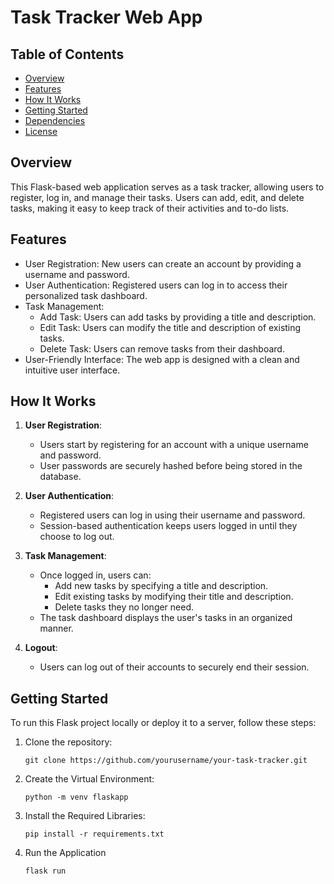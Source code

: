 # Task Tracker Web App

## Table of Contents
- [Overview](#overview)
- [Features](#features)
- [How It Works](#how-it-works)
- [Getting Started](#getting-started)
- [Dependencies](#dependencies)
- [License](#license)

## Overview

This Flask-based web application serves as a task tracker, allowing users to register, log in, and manage their tasks. Users can add, edit, and delete tasks, making it easy to keep track of their activities and to-do lists.

## Features

- User Registration: New users can create an account by providing a username and password.
- User Authentication: Registered users can log in to access their personalized task dashboard.
- Task Management:
  - Add Task: Users can add tasks by providing a title and description.
  - Edit Task: Users can modify the title and description of existing tasks.
  - Delete Task: Users can remove tasks from their dashboard.
- User-Friendly Interface: The web app is designed with a clean and intuitive user interface.

## How It Works

1. **User Registration**:
   - Users start by registering for an account with a unique username and password.
   - User passwords are securely hashed before being stored in the database.

2. **User Authentication**:
   - Registered users can log in using their username and password.
   - Session-based authentication keeps users logged in until they choose to log out.

3. **Task Management**:
   - Once logged in, users can:
     - Add new tasks by specifying a title and description.
     - Edit existing tasks by modifying their title and description.
     - Delete tasks they no longer need.
   - The task dashboard displays the user's tasks in an organized manner.

4. **Logout**:
   - Users can log out of their accounts to securely end their session.

## Getting Started

To run this Flask project locally or deploy it to a server, follow these steps:

1. Clone the repository:

   ```shell
   git clone https://github.com/yourusername/your-task-tracker.git

2. Create the Virtual Environment:

    ```shell
    python -m venv flaskapp

3. Install the Required Libraries:

    ```shell
    pip install -r requirements.txt

4. Run the Application
    ```shell
    flask run